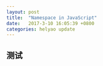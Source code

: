 ```yaml
---
layout: post
title:  "Namespace in JavaScript"
date:   2017-3-10 16:05:39 +0800
categories: helyao update
---
```


## 测试
